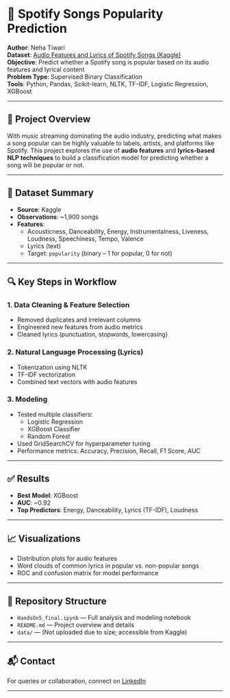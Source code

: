 # 🎵 Spotify Songs Popularity Prediction

**Author**: Neha Tiwari  
**Dataset**: [Audio Features and Lyrics of Spotify Songs (Kaggle)](https://www.kaggle.com/datasets/imuhammad/audio-features-and-lyrics-of-spotify-songs)  
**Objective**: Predict whether a Spotify song is popular based on its audio features and lyrical content  
**Problem Type**: Supervised Binary Classification  
**Tools**: Python, Pandas, Scikit-learn, NLTK, TF-IDF, Logistic Regression, XGBoost

---

## 📌 Project Overview

With music streaming dominating the audio industry, predicting what makes a song popular can be highly valuable to labels, artists, and platforms like Spotify. This project explores the use of **audio features** and **lyrics-based NLP techniques** to build a classification model for predicting whether a song will be popular or not.

---

## 📁 Dataset Summary

- **Source**: Kaggle  
- **Observations**: ~1,900 songs  
- **Features**:
  - Acousticness, Danceability, Energy, Instrumentalness, Liveness, Loudness, Speechiness, Tempo, Valence
  - Lyrics (text)
  - Target: `popularity` (binary – 1 for popular, 0 for not)

---

## 🔍 Key Steps in Workflow

### 1. **Data Cleaning & Feature Selection**
- Removed duplicates and irrelevant columns
- Engineered new features from audio metrics
- Cleaned lyrics (punctuation, stopwords, lowercasing)

### 2. **Natural Language Processing (Lyrics)**
- Tokenization using NLTK
- TF-IDF vectorization
- Combined text vectors with audio features

### 3. **Modeling**
- Tested multiple classifiers:
  - Logistic Regression
  - XGBoost Classifier
  - Random Forest
- Used GridSearchCV for hyperparameter tuning
- Performance metrics: Accuracy, Precision, Recall, F1 Score, AUC

---

## ✅ Results

- **Best Model**: XGBoost  
- **AUC**: ~0.92  
- **Top Predictors**: Energy, Danceability, Lyrics (TF-IDF), Loudness

---

## 📈 Visualizations
- Distribution plots for audio features
- Word clouds of common lyrics in popular vs. non-popular songs
- ROC and confusion matrix for model performance

---

## 📂 Repository Structure

- `HandsOn5_final.ipynb` — Full analysis and modeling notebook
- `README.md` — Project overview and details
- `data/` — (Not uploaded due to size; accessible from Kaggle)

---

## 📬 Contact

For queries or collaboration, connect on [LinkedIn](https://www.linkedin.com/in/neha-tiwarii/)

---
